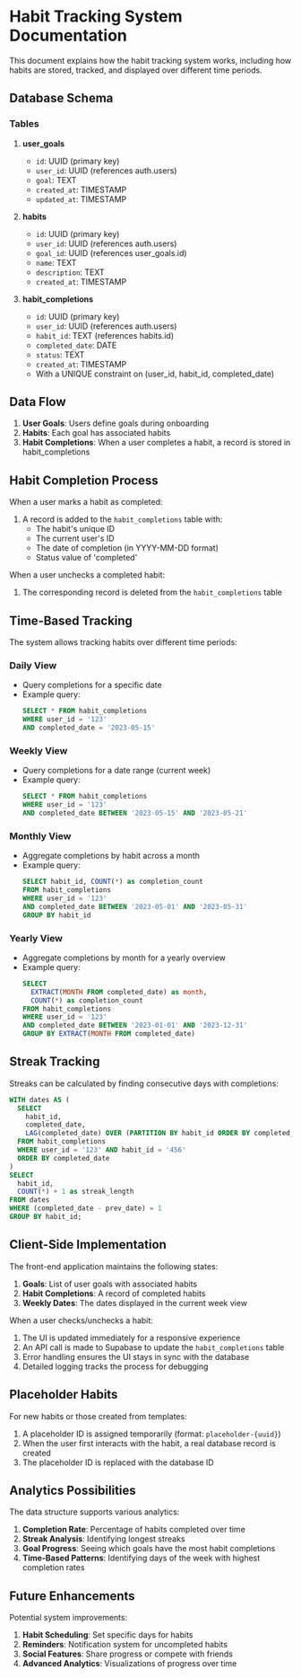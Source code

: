 # Habit Tracking System Documentation

This document explains how the habit tracking system works, including how habits are stored, tracked, and displayed over different time periods.

## Database Schema

### Tables

1. **user_goals**
   - `id`: UUID (primary key)
   - `user_id`: UUID (references auth.users)
   - `goal`: TEXT
   - `created_at`: TIMESTAMP
   - `updated_at`: TIMESTAMP

2. **habits**
   - `id`: UUID (primary key)
   - `user_id`: UUID (references auth.users)
   - `goal_id`: UUID (references user_goals.id)
   - `name`: TEXT
   - `description`: TEXT
   - `created_at`: TIMESTAMP

3. **habit_completions**
   - `id`: UUID (primary key)
   - `user_id`: UUID (references auth.users)
   - `habit_id`: TEXT (references habits.id)
   - `completed_date`: DATE
   - `status`: TEXT
   - `created_at`: TIMESTAMP
   - With a UNIQUE constraint on (user_id, habit_id, completed_date)

## Data Flow

1. **User Goals**: Users define goals during onboarding
2. **Habits**: Each goal has associated habits
3. **Habit Completions**: When a user completes a habit, a record is stored in habit_completions

## Habit Completion Process

When a user marks a habit as completed:

1. A record is added to the `habit_completions` table with:
   - The habit's unique ID
   - The current user's ID
   - The date of completion (in YYYY-MM-DD format)
   - Status value of 'completed'

When a user unchecks a completed habit:
1. The corresponding record is deleted from the `habit_completions` table

## Time-Based Tracking

The system allows tracking habits over different time periods:

### Daily View
- Query completions for a specific date
- Example query:
  ```sql
  SELECT * FROM habit_completions 
  WHERE user_id = '123' 
  AND completed_date = '2023-05-15'
  ```

### Weekly View
- Query completions for a date range (current week)
- Example query:
  ```sql
  SELECT * FROM habit_completions 
  WHERE user_id = '123' 
  AND completed_date BETWEEN '2023-05-15' AND '2023-05-21'
  ```

### Monthly View
- Aggregate completions by habit across a month
- Example query:
  ```sql
  SELECT habit_id, COUNT(*) as completion_count 
  FROM habit_completions 
  WHERE user_id = '123' 
  AND completed_date BETWEEN '2023-05-01' AND '2023-05-31'
  GROUP BY habit_id
  ```

### Yearly View
- Aggregate completions by month for a yearly overview
- Example query:
  ```sql
  SELECT 
    EXTRACT(MONTH FROM completed_date) as month, 
    COUNT(*) as completion_count 
  FROM habit_completions 
  WHERE user_id = '123' 
  AND completed_date BETWEEN '2023-01-01' AND '2023-12-31'
  GROUP BY EXTRACT(MONTH FROM completed_date)
  ```

## Streak Tracking

Streaks can be calculated by finding consecutive days with completions:

```sql
WITH dates AS (
  SELECT 
    habit_id, 
    completed_date,
    LAG(completed_date) OVER (PARTITION BY habit_id ORDER BY completed_date) as prev_date
  FROM habit_completions
  WHERE user_id = '123' AND habit_id = '456'
  ORDER BY completed_date
)
SELECT 
  habit_id,
  COUNT(*) + 1 as streak_length
FROM dates
WHERE (completed_date - prev_date) = 1
GROUP BY habit_id;
```

## Client-Side Implementation

The front-end application maintains the following states:

1. **Goals**: List of user goals with associated habits
2. **Habit Completions**: A record of completed habits
3. **Weekly Dates**: The dates displayed in the current week view

When a user checks/unchecks a habit:

1. The UI is updated immediately for a responsive experience
2. An API call is made to Supabase to update the `habit_completions` table
3. Error handling ensures the UI stays in sync with the database
4. Detailed logging tracks the process for debugging

## Placeholder Habits

For new habits or those created from templates:

1. A placeholder ID is assigned temporarily (format: `placeholder-{uuid}`)
2. When the user first interacts with the habit, a real database record is created
3. The placeholder ID is replaced with the database ID

## Analytics Possibilities

The data structure supports various analytics:

1. **Completion Rate**: Percentage of habits completed over time
2. **Streak Analysis**: Identifying longest streaks
3. **Goal Progress**: Seeing which goals have the most habit completions
4. **Time-Based Patterns**: Identifying days of the week with highest completion rates

## Future Enhancements

Potential system improvements:

1. **Habit Scheduling**: Set specific days for habits
2. **Reminders**: Notification system for uncompleted habits
3. **Social Features**: Share progress or compete with friends
4. **Advanced Analytics**: Visualizations of progress over time 